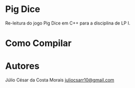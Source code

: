 # Pig Dice

Re-leitura do jogo Pig Dice em C++ para a disciplina de LP I.

# Como Compilar

# Autores
Júlio César da Costa Morais <juliocsarr10@gmail.com>
